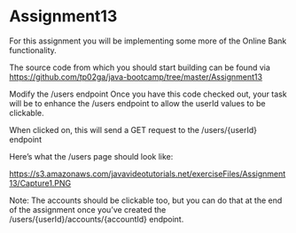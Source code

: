 # Assignment13
 
For this assignment you will be implementing some more of the Online Bank functionality.

The source code from which you should start building can be found via https://github.com/tp02ga/java-bootcamp/tree/master/Assignment13

Modify the /users endpoint
Once you have this code checked out, your task will be to enhance the /users endpoint to allow the userId values to be clickable.

When clicked on, this will send a GET request to the /users/{userId} endpoint

Here’s what the /users page should look like:

https://s3.amazonaws.com/javavideotutorials.net/exerciseFiles/Assignment13/Capture1.PNG


Note: The accounts should be clickable too, but you can do that at the end of the assignment once you’ve created the /users/{userId}/accounts/{accountId} endpoint.
